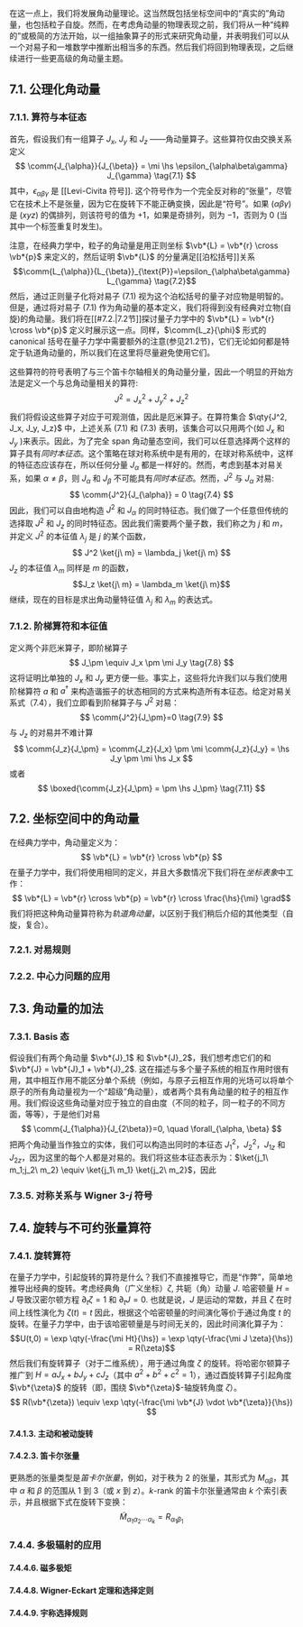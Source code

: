 
在这一点上，我们将发展角动量理论。这当然既包括坐标空间中的“真实的”角动量，也包括粒子自旋。然而，在考虑角动量的物理表现之前，我们将从一种“纯粹的”或极简的方法开始，以一组抽象算子的形式来研究角动量，并表明我们可以从一个对易子和一堆数学中推断出相当多的东西。然后我们将回到物理表现，之后继续进行一些更高级的角动量主题。

## 7.1. 公理化角动量

### 7.1.1. 算符与本征态

首先，假设我们有一组算子 $J_x$, $J_y$ 和 $J_z$ ——角动量算子。这些算符仅由交换关系定义
$$
\comm{J_{\alpha}}{J_{\beta}} = \mi \hs \epsilon_{\alpha\beta\gamma} J_{\gamma} \tag{7.1}
$$
其中，$\epsilon_{\alpha \beta \gamma}$ 是 [[Levi-Civita 符号]]. 这个符号作为一个完全反对称的“张量”，尽管它在技术上不是张量，因为它在旋转下不能正确变换，因此是“符号”。如果 $(\alpha \beta \gamma)$ 是 $(xyz)$ 的偶排列，则该符号的值为 $+1$，如果是奇排列，则为 $-1$，否则为 $0$ (当其中一个标签重复时发生)。

注意，在经典力学中，粒子的角动量是用正则坐标 $\vb*{L} = \vb*{r} \cross \vb*{p}$ 来定义的，然后证明 $\vb*{L}$ 的分量满足[[泊松括号]]关系
$$\comm{L_{\alpha}}{L_{\beta}}_{\text{P}}=\epsilon_{\alpha\beta\gamma} L_{\gamma} \tag{7.2}$$
然后，通过正则量子化将对易子 (7.1) 视为这个泊松括号的量子对应物是明智的。但是，通过将对易子 (7.1) 作为角动量的基本定义，我们将得到没有经典对立物(自旋)的角动量。我们将在[[#7.2.|7.2节]]探讨量子力学中的 $\vb*{L} = \vb*{r} \cross \vb*{p}$ 定义时展示这一点。同样，$\comm{L_z}{\phi}$ 形式的 canonical 括号在量子力学中需要额外的注意(参见21.2节)，它们无论如何都是特定于轨道角动量的，所以我们在这里将尽量避免使用它们。

这些算符的符号表明了与三个笛卡尔轴相关的角动量分量，因此一个明显的开始方法是定义一个与总角动量相关的算符:
$$
J^2 = J_x^2 + J_y^2 + J_z^2 \tag{7.3}
$$
我们将假设这些算子对应于可观测值，因此是厄米算子。在算符集合 $\qty{J^2, J_x, J_y, J_z}$ 中，上述关系 (7.1) 和 (7.3) 表明，该集合可以只用两个(如 $J_x$ 和 $J_y$ )来表示。因此，为了完全 span 角动量态空间，我们可以任意选择两个这样的算子具有*同时本征态*。这个策略在球对称系统中是有用的，在球对称系统中，这样的特征态应该存在，所以任何分量 $J_{\alpha}$ 都是一样好的。然而，考虑到基本对易关系，如果 $\alpha \neq \beta$，则 $J_{\alpha}$ 和 $J_{\beta}$ 不可能具有*同时本征态*。然而，$J^2$ 与 $J_{\alpha}$ 对易:
$$
\comm{J^2}{J_{\alpha}} = 0 \tag{7.4}
$$
因此，我们可以自由地构造 $J^2$ 和 $J_{\alpha}$ 的同时特征态。我们做了一个任意但传统的选择取 $J^2$ 和 $J_z$ 的同时特征态。因此我们需要两个量子数，我们称之为 $j$ 和 $m$，并定义 $J^2$ 的本征值 $\lambda_j$ 是 $j$ 的某个函数，
$$
J^2 \ket{j\ m} = \lambda_j \ket{j\ m}
$$
$J_z$ 的本征值 $\lambda_m$ 同样是 $m$ 的函数，
$$J_z \ket{j\ m} = \lambda_m \ket{j\ m}$$
继续，现在的目标是求出角动量特征值 $\lambda_j$ 和 $\lambda_m$ 的表达式。

### 7.1.2. 阶梯算符和本征值

定义两个非厄米算子，即阶梯算子
$$
J_\pm \equiv J_x \pm \mi J_y \tag{7.8}
$$
这将证明比单独的 $J_x$ 和 $J_y$ 更方便一些。事实上，这些将允许我们以与我们使用阶梯算符 $a$ 和 $a^\dagger$ 来构造谐振子的状态相同的方式来构造所有本征态。给定对易关系式（7.4），我们立即看到阶梯算子与 $J^2$ 对易：
$$
\comm{J^2}{J_\pm}=0 \tag{7.9}
$$
与 $J_z$ 的对易并不难计算
$$
\comm{J_z}{J_\pm} = \comm{J_z}{J_x} \pm \mi \comm{J_z}{J_y}
= \hs J_y \pm \mi \hs J_x
$$
或者
$$
\boxed{\comm{J_z}{J_\pm} = \pm \hs J_\pm} \tag{7.11}
$$




## 7.2. 坐标空间中的角动量
在经典力学中，角动量定义为：
$$
\vb*{L} = \vb*{r} \cross \vb*{p}
$$
在量子力学中，我们将使用相同的定义，并且大多数情况下我们将在*坐标表象*中工作：
$$
\vb*{L} = \vb*{r} \cross \vb*{p} = \vb*{r} \cross \frac{\hs}{\mi} \grad$$
我们将把这种角动量算符称为*轨道角动量*，以区别于我们稍后介绍的其他类型（自旋，复合）。
### 7.2.1. 对易规则

### 7.2.2. 中心力问题的应用

## 7.3. 角动量的加法
### 7.3.1. Basis 态
假设我们有两个角动量 $\vb*{J}_1$ 和 $\vb*{J}_2$，我们想考虑它们的和 $\vb*{J} = \vb*{J}_1 + \vb*{J}_2$. 这在描述与多个量子系统的相互作用时很有用，其中相互作用不能区分单个系统（例如，与原子云相互作用的光场可以将单个原子的所有角动量视为一个“超级”角动量），或者两个具有角动量的粒子的相互作用。我们假设这些角动量对应于独立的自由度（不同的粒子，同一粒子的不同方面，等等），于是他们对易
$$
\comm{J_{1\alpha}}{J_{2\beta}}=0, \quad \forall_{\alpha, \beta}
$$
把两个角动量当作独立的实体，我们可以构造出同时的本征态 $J^2_1$，$J^2_2$，$J_{1z}$ 和 $J_{2z}$，因为这里的每个人都是对易的。我们将这些本征态表示为：$\ket{j_1\ m_1;j_2\ m_2} \equiv \ket{j_1\ m_1} \ket{j_2\ m_2}$，因此


### 7.3.5. 对称关系与 Wigner $3$-$j$ 符号

## 7.4. 旋转与不可约张量算符

### 7.4.1. 旋转算符
在量子力学中，引起旋转的算符是什么？我们不直接推导它，而是“作弊”，简单地推导出经典的旋转。考虑经典角（广义坐标）$\zeta$, 共轭（角）动量 $J$. 哈密顿量 $H = J$ 导致汉密尔顿方程 $\partial_t \zeta = 1$ 和 $\partial_t J = 0$. 也就是说，$J$ 是运动的常数，并且 $\zeta$ 在时间上线性演化为 $\zeta(t) = t$ 因此，根据这个哈密顿量的时间演化等价于通过角度 $t$ 的旋转。在量子力学中，由于该哈密顿量是与时间无关的，因此时间演化算子为：
$$U(t,0) = \exp \qty(-\frac{\mi Ht}{\hs}) = \exp \qty(-\frac{\mi J \zeta}{\hs}) = R(\zeta)$$
然后我们有旋转算子（对于二维系统），用于通过角度 $\zeta$ 的旋转。将哈密尔顿算子推广到 $H = aJ_x + bJ_y + cJ_z$（其中 $a^2 + b^2 + c^2 = 1$），通过酉旋转算子引起角度 $\vb*{\zeta}$ 的旋转（即，围绕 $\vb*{\zeta}$-轴旋转角度 $\zeta$）。
$$
R(\vb*{\zeta}) \equiv \exp \qty(-\frac{\mi \vb*{J} \vdot \vb*{\zeta}}{\hs})
$$

#### 7.4.1.3. 主动和被动旋转

#### 7.4.2.3. 笛卡尔张量
更熟悉的张量类型是*笛卡尔张量*，例如，对于秩为 2 的张量，其形式为 $M_{\alpha \beta}$，其中 $\alpha$ 和 $\beta$ 的范围从 1 到 3（或 $x$ 到 $z$）。$k$-rank 的笛卡尔张量通常由 $k$ 个索引表示，并且根据下式在旋转下变换：
$$
\tilde{M}_{\alpha_1 \alpha_2\cdots \alpha_k}
= R_{\alpha_1 \beta_1}
$$

### 7.4.4. 多极辐射的应用

#### 7.4.4.6. 磁多极矩

#### 7.4.4.8. Wigner-Eckart 定理和选择定则

#### 7.4.4.9. 宇称选择规则
